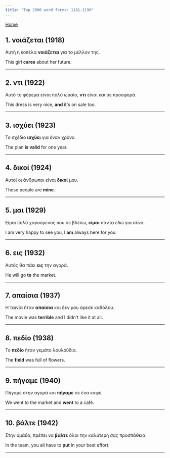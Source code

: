 ```yaml
---
title: "Top 2000 word forms: 1181-1190"
...
```


[Home](./) 

## 1. νοιάζεται (1918)

Αυτή η κοπέλα **νοιάζεται** για το μέλλον της.  

This girl **cares** about her future.

---

## 2. ντι (1922)

Αυτό το φόρεμα είναι πολύ ωραίο, **ντι** είναι και σε προσφορά.

This dress is very nice, **and** it's on sale too.

---

## 3. ισχύει (1923)

Το σχέδιο **ισχύει** για έναν χρόνο.

The plan **is valid** for one year.

---

## 4. δικοί (1924)

Αυτοί οι άνθρωποι είναι **δικοί** μου.

These people are **mine**.

---

## 5. μαι (1929)

Είμαι πολύ χαρούμενος που σε βλέπω, **είμαι** πάντα εδώ για σένα.

I am very happy to see you, **I am** always here for you.

---

## 6. εις (1932)

Αυτός θα πάει **εις** την αγορά.

He will go **to** the market.

---

## 7. απαίσια (1937)

Η ταινία ήταν **απαίσια** και δεν μου άρεσε καθόλου.  

The movie was **terrible** and I didn't like it at all.

---

## 8. πεδίο (1938)

Το **πεδίο** ήταν γεμάτο λουλούδια.  

The **field** was full of flowers.

---

## 9. πήγαμε (1940)

Πήγαμε στην αγορά και **πήγαμε** σε ένα καφέ.  

We went to the market and **went** to a café.

---

## 10. βάλτε (1942)

Στην ομάδα, πρέπει να **βάλτε** όλοι την καλύτερη σας προσπάθεια.  

In the team, you all have to **put** in your best effort.

---

